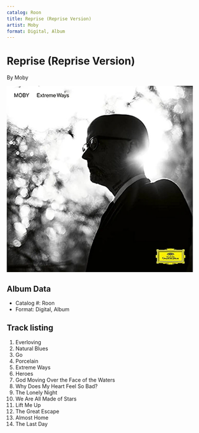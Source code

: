 ```yaml
---
catalog: Roon
title: Reprise (Reprise Version)
artist: Moby
format: Digital, Album
---
```


# Reprise (Reprise Version)

By Moby

![](../../assets/albumcovers/Moby-Reprise_Reprise_Version.png)

## Album Data

- Catalog #: Roon
- Format: Digital, Album


## Track listing


1. Everloving
2. Natural Blues
3. Go
4. Porcelain
5. Extreme Ways
6. Heroes
7. God Moving Over the Face of the Waters
8. Why Does My Heart Feel So Bad?
9. The Lonely Night
10. We Are All Made of Stars
11. Lift Me Up
12. The Great Escape
13. Almost Home
14. The Last Day

